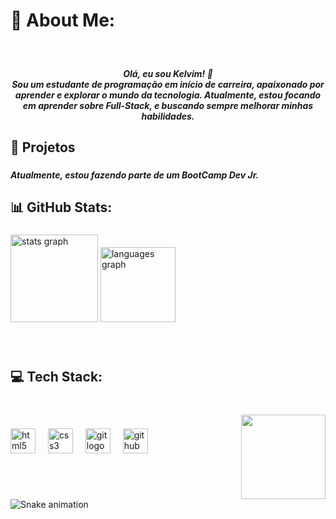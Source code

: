 <!--
**KeLLucas/KeLLucas** is a ✨ _special_ ✨ repository because its `README.md` (this file) appears on your GitHub profile.
-->

<h1 align="left">💫 About Me:</h1>

###

<br clear="both">

<h5 align="center">Olá, eu sou Kelvim! 👋<br>Sou um estudante de programação em início de carreira, apaixonado por aprender e explorar o mundo da tecnologia. Atualmente, estou focando em aprender sobre Full-Stack, e buscando sempre melhorar minhas habilidades.</h5>

###

<h2 align="left">🌟 Projetos</h2>

###

<h5 align="left">Atualmente, estou fazendo parte de um BootCamp Dev Jr.</h5>

###

<h2 align="left">📊 GitHub Stats:</h2>

###

<div align="left">
  <img src="https://github-readme-stats.vercel.app/api?username=KeLLucas&hide_title=false&hide_rank=false&show_icons=true&include_all_commits=true&count_private=true&disable_animations=false&theme=solarized-dark&locale=en&hide_border=false&order=1" height="140" alt="stats graph"  />
  <img src="https://github-readme-stats.vercel.app/api/top-langs?username=KeLLucas&locale=en&hide_title=false&layout=compact&card_width=320&langs_count=5&theme=solarized-dark&hide_border=false&order=2" height="120" alt="languages graph"  />
</div>

###

<br clear="both">

<h2 align="left">💻 Tech Stack:</h2>

###

<br clear="both">

<img align="right" height="135" src="https://gifdb.com/images/high/dark-aesthetic-anime-sdat-shinji-frmglswgu6tj5k3j.webp"  />

###

<div align="left">
  <img src="https://img.shields.io/badge/HTML5-E34F26?logo=html5&logoColor=white&style=for-the-badge" height="40" alt="html5 logo"  />
  <img width="12" />
  <img src="https://img.shields.io/badge/CSS3-1572B6?logo=css3&logoColor=white&style=for-the-badge" height="40" alt="css3 logo"  />
  <img width="12" />
  <img src="https://img.shields.io/badge/Git-F05032?logo=git&logoColor=white&style=for-the-badge" height="40" alt="git logo"  />
  <img width="12" />
  <img src="https://img.shields.io/badge/GitHub-181717?logo=github&logoColor=white&style=for-the-badge" height="40" alt="github logo"  />
</div>

###

<br clear="both">

<img src="https://raw.githubusercontent.com/KeLLucas/KeLLucas/output/snake.svg" alt="Snake animation" />

###
